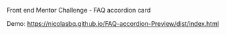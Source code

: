 Front end Mentor Challenge - FAQ accordion card

Demo: https://nicolasbq.github.io/FAQ-accordion-Preview/dist/index.html

